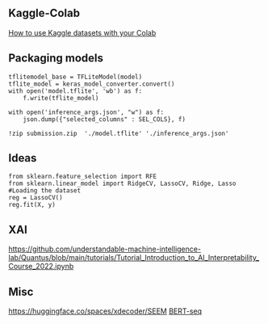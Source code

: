 

## Kaggle-Colab
[How to use Kaggle datasets with your Colab](Kaggle2Colab.ipynb)


## Packaging models

```
tflitemodel_base = TFLiteModel(model)
tflite_model = keras_model_converter.convert()
with open('model.tflite', 'wb') as f:
    f.write(tflite_model)
    
with open('inference_args.json', "w") as f:
    json.dump({"selected_columns" : SEL_COLS}, f)
    
!zip submission.zip  './model.tflite' './inference_args.json'
```

## Ideas

```
from sklearn.feature_selection import RFE
from sklearn.linear_model import RidgeCV, LassoCV, Ridge, Lasso #Loading the dataset
reg = LassoCV()
reg.fit(X, y)
```
## XAI

https://github.com/understandable-machine-intelligence-lab/Quantus/blob/main/tutorials/Tutorial_Introduction_to_AI_Interpretability_Course_2022.ipynb

## Misc

https://huggingface.co/spaces/xdecoder/SEEM
[BERT-seq](https://www.ncbi.nlm.nih.gov/pmc/articles/PMC9028677/)
